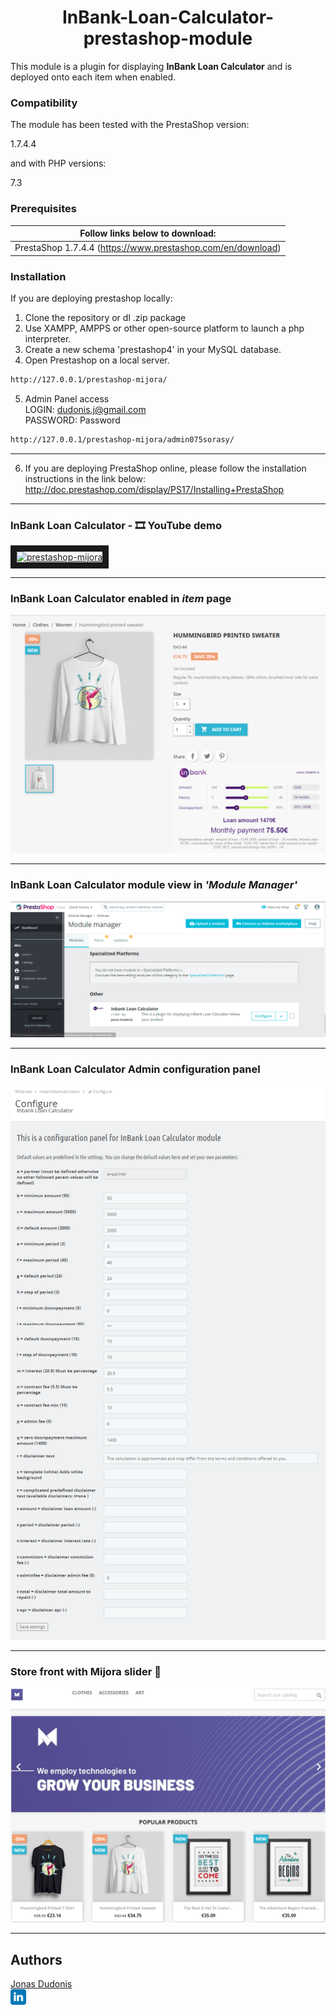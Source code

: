 <h1 align="center">InBank-Loan-Calculator-prestashop-module</h1>

This module is a plugin for displaying **InBank Loan Calculator** and is deployed onto each item when enabled.

### Compatibility
The module has been tested with the PrestaShop version:

1.7.4.4

and with PHP versions:

7.3

### Prerequisites
|  Follow links below to download: |
| ------------- |
| PrestaShop 1.7.4.4 (https://www.prestashop.com/en/download)      | 

### Installation

If you are deploying prestashop locally:
1. Clone the repository or dl .zip package
2. Use XAMPP, AMPPS or other open-source platform to launch a php interpreter.
3. Create a new schema 'prestashop4' in your MySQL database.
4. Open Prestashop on a local server.
```sh
http://127.0.0.1/prestashop-mijora/
```
5. Admin Panel access<br>
LOGIN: dudonis.j@gmail.com<br>
PASSWORD: Password
```sh
http://127.0.0.1/prestashop-mijora/admin075sorasy/
```
---
6. If you are deploying PrestaShop online, please follow the installation instructions in the link below:
http://doc.prestashop.com/display/PS17/Installing+PrestaShop
<hr>

### **InBank Loan Calculator** - 🎞️ YouTube demo
<a href="http://www.youtube.com/watch?feature=player_embedded&v=fxJzQrdkhz0" target="_blank"><img src="https://i9.ytimg.com/vi/fxJzQrdkhz0/mq2.jpg?sqp=CMDLioUG&rs=AOn4CLB2fwpm6zj6IETs9GzKVNRwFPNV6A" 
alt="prestashop-mijora" width="240" height="180" border="10" /></a>
<hr>

### **InBank Loan Calculator** enabled in *item* page
<img src="./screenshots/2.png">
<hr>

### **InBank Loan Calculator** module view in *'Module Manager'*
<img src="./screenshots/1.png">
<hr>

### **InBank Loan Calculator** Admin configuration panel
<img src="./screenshots/3.png">
<hr>

### Store front with Mijora slider 🚀
<img src="./screenshots/4.png">
<hr>

## Authors
[Jonas Dudonis](https://github.com/JonasDudonis)
<br>
<a href="https://www.linkedin.com/in/jonasdudonis" target="_blank"><img src="https://raw.githubusercontent.com/edent/SuperTinyIcons/8e583e7ef9b3eb18787975676ed61fadee086578/images/svg/linkedin.svg" width="25"></a> 